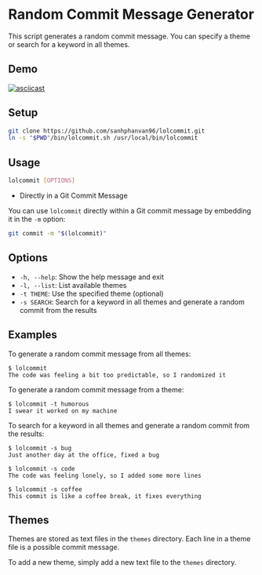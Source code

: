 # Random Commit Message Generator

This script generates a random commit message. You can specify a theme or search for a keyword in all themes.

## Demo
[![asciicast](https://asciinema.org/a/625893.svg)](https://asciinema.org/a/625893)

## Setup

```bash
git clone https://github.com/sanhphanvan96/lolcommit.git
ln -s "$PWD"/bin/lolcommit.sh /usr/local/bin/lolcommit
```

## Usage

```bash
lolcommit [OPTIONS]
```

- Directly in a Git Commit Message

You can use `lolcommit` directly within a Git commit message by embedding it in the `-m` option:
```bash
git commit -m "$(lolcommit)"
```

## Options

- `-h, --help`: Show the help message and exit
- `-l, --list`: List available themes
- `-t THEME`: Use the specified theme (optional)
- `-s SEARCH`: Search for a keyword in all themes and generate a random commit from the results

## Examples

To generate a random commit message from all themes:

```
$ lolcommit
The code was feeling a bit too predictable, so I randomized it
```

To generate a random commit message from a theme:

```
$ lolcommit -t humorous
I swear it worked on my machine
```

To search for a keyword in all themes and generate a random commit from the results:

```
$ lolcommit -s bug
Just another day at the office, fixed a bug

$ lolcommit -s code
The code was feeling lonely, so I added some more lines

$ lolcommit -s coffee
This commit is like a coffee break, it fixes everything
```

## Themes

Themes are stored as text files in the `themes` directory. Each line in a theme file is a possible commit message.

To add a new theme, simply add a new text file to the `themes` directory.
